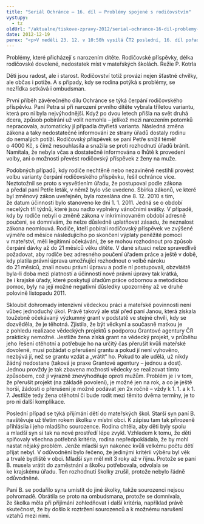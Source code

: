 ```yaml
---
title: "Seriál Ochránce – 16. díl – Problémy spojené s rodičovstvím"
vystupy:
  - tz
oldUrl: "/aktualne/tiskove-zpravy-2012/serial-ochrance-16-dil-problemy-spojene-s-rodicovstvim"
date: 2012-12-19
perex: "<p>V neděli 23. 12. v 10:50h vysílá ČT2 poslední, 16. díl pořadu Ochránce, tentokrát o problémech spojených s rodičovstvím. Reprízu dílu uvidíte na ČT2 tentokrát ve středu 26. 12. po půlnoci v 02:40h.</p>"
---
```


<!-- imported from the old website -->

<p>Problémy, které přicházejí s narozením dítěte. Rodičovské příspěvky, délka rodičovské dovolené, nedostatek míst v mateřských školách. Režie P. Kotrla</p><p>Děti jsou radost, ale i starost. Rodičovství totiž provází nejen šťastné chvilky, ale občas i potíže. A s případy, kdy se rodina potýká s problémy, se nezřídka setkává i ombudsman.</p><p>První příběh závěrečného dílu Ochránce se týká čerpání rodičovského příspěvku. Paní Petra si při narození prvního dítěte vybrala tříletou variantu, která pro ni byla nejvýhodnější. Když po dvou letech přišla na svět druhá dcera, způsob pobírání už volit nemohla – jelikož mezi narozením potomků nepracovala, automaticky jí připadla čtyřletá varianta. Následná změna zákona a taky nedostatečné informování ze strany úřadů dostaly rodinu do nemalých potíží. Rodičovský příspěvek se paní Petře snížil téměř o 4000 Kč, s čímž nesouhlasila a snažila se proti rozhodnutí úřadů bránit. Namítala, že nebyla včas a dostatečně informována o lhůtě k provedení volby, ani o možnosti převést rodičovský příspěvek z ženy na muže. </p><p>Podobných případů, kdy rodiče nechtěně nebo nezaviněně nestihli provést volbu varianty čerpání rodičovského příspěvku, řešil ochránce více. Neztotožnil se proto s vysvětlením úřadu, že postupoval podle zákona a předal paní Petře leták, v němž bylo vše uvedeno. Sbírka zákonů, ve které byl změnový zákon uveřejněn, byla rozeslána dne 8. 12. 2010 s tím, že datum účinnosti bylo stanoveno ke dni 1. 1. 2011. Jedná se o období necelých tří týdnů, které jsou nadto vyplněny vánočními svátky. V případě, kdy by rodiče nebyli o změně zákona v inkriminovaném období adresně poučeni, se domnívám, že nelze důsledně uplatňovat zásadu, že neznalost zákona neomlouvá. Rodiče, kteří pobírali rodičovský příspěvek ve zvýšené výměře od měsíce následujícího po skončení výplaty peněžité pomoci v mateřství, měli legitimní očekávání, že se mohou rozhodnout pro způsob čerpání dávky až do 21 měsíců věku dítěte. V dané situaci nelze spravedlivě požadovat, aby rodiče bez adresného poučení úřadem práce a ještě v době, kdy platila právní úprava umožňující rozhodnout o volbě nároku do 21 měsíců, znali novou právní úpravu a podle ní postupovali, obzvláště byla-li doba mezi platností a účinností nové právní úpravy tak krátká, že i krajské úřady, které poskytují úřadům práce odbornou a metodickou pomoc, byly na její možné negativní důsledky upozorněny až ve druhé polovině listopadu 2011.</p><p>Skloubit dohromady intenzivní vědeckou práci a mateřské povinnosti není vůbec jednoduchý úkol. Právě takový ale stál před paní Janou, která získala toužebně očekávaný výzkumný grant v podstatě ve stejné chvíli, kdy se dozvěděla, že je těhotná. Zjistila, že být vědkyní a současně matkou je z pohledu realizace vědeckých projektů s podporou Grantové agentury ČR prakticky nemožné. Jestliže žena získá grant na vědecký projekt, v průběhu jeho řešení otěhotní a potřebuje ho na určitý čas přerušit kvůli mateřské dovolené, musí požádat o přerušení grantu a pokud jí není vyhověno, nezbývá jí, než se grantu vzdát a „vrátit“ ho. Pokud to ale udělá, už nikdy žádný nedostane (taková je praxe Grantové agentury – jednou a dost). Jednou provždy je tak zbavena možnosti vědecky se realizovat tímto způsobem, což ji výrazně znevýhodňuje oproti mužům. Problém je i v tom, že přerušit projekt (na základě povolení), je možné jen na rok, a co je ještě horší, žádosti o přerušení je možné podávat jen 2x ročně – vždy k 1. 1. a k 1. 7. Jestliže tedy žena otěhotní či bude rodit mezi těmito dvěma termíny, je to pro ni další komplikace.</p><p>Poslední případ se týká přijímání dětí do mateřských škol. Starší syn paní B. navštěvuje už třetím rokem školku v místní obci. K zápisu tam tak přirozeně přihlásila i jeho mladšího sourozence. Rodina chtěla, aby děti byly spolu a mladší syn si tak na nové prostředí lépe zvykl. Vzhledem k tomu, že děti splňovaly všechna potřebná kritéria, rodina nepředpokládala, že by mohl nastat nějaký problém. Jenže mladší syn nakonec kvůli velkému počtu dětí přijat nebyl. V odůvodnění bylo řečeno, že jedinými kritérii výběru byl věk a trvalé bydliště v obci. Mladší syn měl mít 3 roky až v říjnu. Protože se paní B. musela vrátit do zaměstnání a školku potřebovala, odvolala se ke krajskému úřadu. Ten rozhodnutí školky zrušil, protože nebylo řádně odůvodněné.</p><p>Paní B. se podařilo syna umístit do jiné školky, takže sourozenci nejsou pohromadě. Obrátila se proto na ombudsmana, protože se domnívala, že školka měla při přijímání zohledňovat i další kritéria, například právě skutečnost, že by došlo k roztržení sourozenců a k možnému narušení vztahů mezi nimi.</p>
